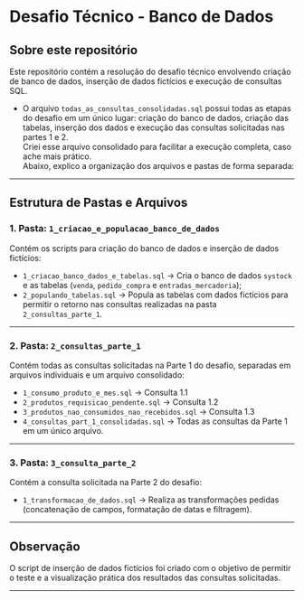 # Desafio Técnico - Banco de Dados

## Sobre este repositório

Este repositório contém a resolução do desafio técnico envolvendo criação de banco de dados, inserção de dados fictícios e execução de consultas SQL.

- O arquivo `todas_as_consultas_consolidadas.sql` possui todas as etapas do desafio em um único lugar: criação do banco de dados, criação das tabelas, inserção dos dados e execução das consultas solicitadas nas partes 1 e 2.  
  Criei esse arquivo consolidado para facilitar a execução completa, caso ache mais prático.  
  Abaixo, explico a organização dos arquivos e pastas de forma separada:

---

## Estrutura de Pastas e Arquivos

### 1. Pasta: `1_criacao_e_populacao_banco_de_dados`
Contém os scripts para criação do banco de dados e inserção de dados fictícios:
- `1_criacao_banco_dados_e_tabelas.sql` → Cria o banco de dados `systock` e as tabelas (`venda`, `pedido_compra` e `entradas_mercadoria`);
- `2_populando_tabelas.sql` → Popula as tabelas com dados fictícios para permitir o retorno nas consultas realizadas na pasta `2_consultas_parte_1`.

---

### 2. Pasta: `2_consultas_parte_1`
Contém todas as consultas solicitadas na Parte 1 do desafio, separadas em arquivos individuais e um arquivo consolidado:
- `1_consumo_produto_e_mes.sql` → Consulta 1.1
- `2_produtos_requisicao_pendente.sql` → Consulta 1.2
- `3_produtos_nao_consumidos_nao_recebidos.sql` → Consulta 1.3
- `4_consultas_part_1_consolidadas.sql` → Todas as consultas da Parte 1 em um único arquivo.

---

### 3. Pasta: `3_consulta_parte_2`
Contém a consulta solicitada na Parte 2 do desafio:
- `1_transformacao_de_dados.sql` → Realiza as transformações pedidas (concatenação de campos, formatação de datas e filtragem).

---

## Observação
O script de inserção de dados fictícios foi criado com o objetivo de permitir o teste e a visualização prática dos resultados das consultas solicitadas.

---